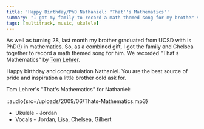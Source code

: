 ```yaml
---
title: 'Happy Birthday/PhD Nathaniel: "That''s Mathematics"'
summary: "I got my family to record a math themed song for my brother's birthday and graduation."
tags: [multitrack, music, ukulele]
---
```


As well as turning 28, last month my brother graduated from UCSD with is PhD(!) in mathematics. So, as a combined gift, I got the family and Chelsea together to record a math themed song for him. We recorded "That's Mathematics" by [Tom Lehrer](http://en.wikipedia.org/wiki/Tom_Lehrer).

Happy birthday and congratulation Nathaniel. You are the best source of pride and inspiration a little brother cold ask for.

Tom Lehrer's "That's Mathematics" for Nathaniel:

::audio{src=/uploads/2009/06/Thats-Mathematics.mp3}

<ul>
	<li>Ukulele - Jordan</li>
	<li>Vocals - Jordan, Lisa, Chelsea, Gilbert</li>
</ul>
